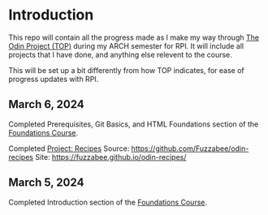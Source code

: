 # Introduction

This repo will contain all the progress made as I make my way through [The Odin Project (TOP)](https://www.theodinproject.com/) during my ARCH semester for RPI. It will include all projects that I have done, and anything else relevent to the course.

This will be set up a bit differently from how TOP indicates, for ease of progress updates with RPI.

## March 6, 2024

Completed Prerequisites, Git Basics, and HTML Foundations section of the [Foundations Course](https://www.theodinproject.com/paths/foundations/courses/foundations).

Completed [Project: Recipes](https://www.theodinproject.com/lessons/foundations-recipes)
Source: https://github.com/Fuzzabee/odin-recipes
Site: https://fuzzabee.github.io/odin-recipes/

## March 5, 2024

Completed Introduction section of the [Foundations Course](https://www.theodinproject.com/paths/foundations/courses/foundations).
